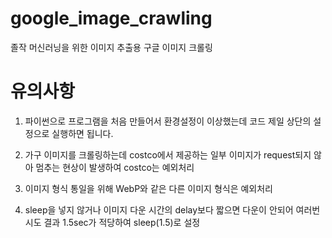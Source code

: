 # google_image_crawling
졸작 머신러닝을 위한 이미지 추출용 구글 이미지 크롤링

<h1>유의사항</h1>

1. 파이썬으로 프로그램을 처음 만들어서 환경설정이 이상했는데 코드 제일 상단의 설정으로 실행하면 됩니다.

2. 가구 이미지를 크롤링하는데 costco에서 제공하는 일부 이미지가 request되지 않아 멈추는 현상이 발생하여 costco는 예외처리

3. 이미지 형식 통일을 위해 WebP와 같은 다른 이미지 형식은 예외처리
 
4. sleep을 넣지 않거나 이미지 다운 시간의 delay보다 짧으면 다운이 안되어 여러번 시도 결과 1.5sec가 적당하여 sleep(1.5)로 설정
